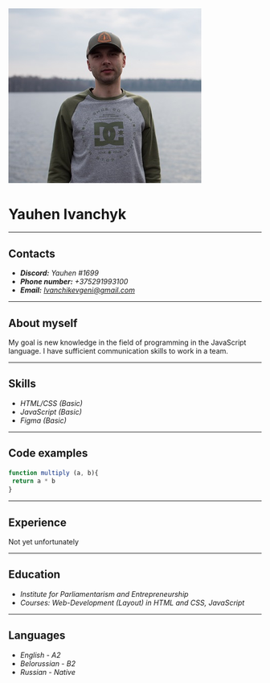 ![photo](/images/IMG_8082.png)
----
# Yauhen Ivanchyk
---- 
## Contacts
* ***Discord:*** *Yauhen #1699*
* ***Phone number:*** *+375291993100*
* ***Email:*** *Ivanchikevgeni@gmail.com*
----
## About myself


My goal is new knowledge in the field of programming in the JavaScript language. I have sufficient communication skills to work in a team.


---- 
## Skills
* *HTML/CSS (Basic)*
* *JavaScript (Basic)*
* *Figma (Basic)*
---- 
## Code examples
```JavaScript
function multiply (a, b){
 return a * b
}
```
----
## Experience


Not yet unfortunately


---- 
## Education
* *Institute for Parliamentarism and Entrepreneurship*
* *Courses: Web-Development (Layout) in HTML and CSS, JavaScript*
---- 
## Languages
* *English - A2*
* *Belorussian - B2*
* *Russian - Native*